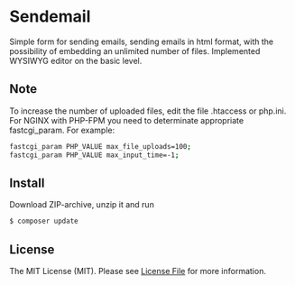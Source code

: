# Sendemail
Simple form for sending emails, sending emails in html format, with the possibility of embedding an unlimited number of files. Implemented WYSIWYG editor on the basic level.

## Note

To increase the number of uploaded files, edit the file .htaccess or php.ini. For NGINX with PHP-FPM you need to determinate appropriate fastcgi_param. For example:
	
``` bash
fastcgi_param PHP_VALUE max_file_uploads=100;
fastcgi_param PHP_VALUE max_input_time=-1;
```

## Install

Download ZIP-archive, unzip it and run

``` bash
$ composer update
```

## License

The MIT License (MIT). Please see [License File](LICENSE.md) for more information.
